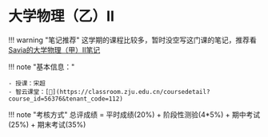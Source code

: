 # 大学物理（乙）Ⅱ

!!! warning "笔记推荐"
    这学期的课程比较多，暂时没空写这门课的笔记，推荐看[Savia的大学物理（甲）Ⅱ笔记](https://savia7582.github.io/Exterior/%E7%89%A9%E7%90%86%E4%B8%8E%E5%B7%A5%E7%A8%8B/%E5%A4%A7%E5%AD%A6%E7%89%A9%E7%90%86%E4%BA%8C/)

!!! note "基本信息："

    - 授课：宋超
    - 智云课堂：[🔗](https://classroom.zju.edu.cn/coursedetail?course_id=56376&tenant_code=112)

!!! note "考核方式"
    总评成绩 = 平时成绩(20%) + 阶段性测验(4*5%) + 期中考试(25%) + 期末考试(35%)
